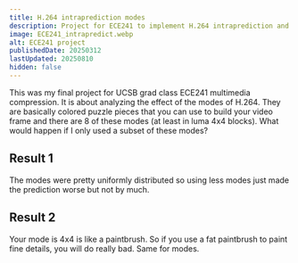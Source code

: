 ```yaml
---
title: H.264 intraprediction modes
description: Project for ECE241 to implement H.264 intraprediction and see how different modes affect prediction
image: ECE241_intrapredict.webp
alt: ECE241 project
publishedDate: 20250312
lastUpdated: 20250810
hidden: false
---
```


This was my final project for UCSB grad class ECE241 multimedia compression. It is about analyzing the effect of the modes of H.264. They are basically colored puzzle pieces that you can use to build your video frame and there are 8 of these modes (at least in luma 4x4 blocks). What would happen if I only used a subset of these modes?

## Result 1
The modes were pretty uniformly distributed so using less modes just made the prediction worse but not by much. 

## Result 2
Your mode is 4x4 is like a paintbrush. So if you use a fat paintbrush to paint fine details, you will do really bad. Same for modes.
